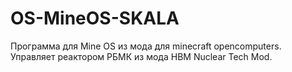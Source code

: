 # OS-MineOS-SKALA
Программа для Mine OS из мода для minecraft opencomputers. Управляет реактором РБМК из мода HBM Nuclear Tech Mod.
